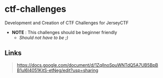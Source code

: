 # ctf-challenges
Development and Creation of CTF Challenges for JerseyCTF

* **NOTE** : This challenges should be beginner friendly  
    * _Should not have to be ;)_



## Links
> https://docs.google.com/document/d/1ZqllnoSpuWNTdQ5A7UB5BpBB1ul6l4051KitS-etNeg/edit?usp=sharing
